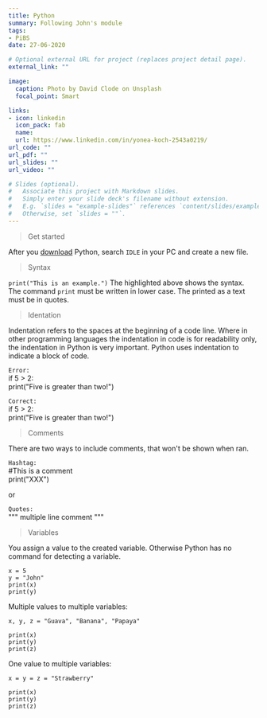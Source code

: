 ```yaml
---
title: Python
summary: Following John's module 
tags:
- PiBS
date: 27-06-2020

# Optional external URL for project (replaces project detail page).
external_link: ""

image:
  caption: Photo by David Clode on Unsplash
  focal_point: Smart

links:
- icon: linkedin
  icon_pack: fab
  name: 
  url: https://www.linkedin.com/in/yonea-koch-2543a0219/
url_code: ""
url_pdf: ""
url_slides: ""
url_video: ""

# Slides (optional).
#   Associate this project with Markdown slides.
#   Simply enter your slide deck's filename without extension.
#   E.g. `slides = "example-slides"` references `content/slides/example-slides.md`.
#   Otherwise, set `slides = ""`.
---
```


> Get started

After you [download](https://www.python.org/downloads/) Python, search `IDLE` in your PC and create a new file.
<br>

> Syntax

`print("This is an example.")`
The highlighted above shows the syntax. The command `print` must be written in lower case. The printed as a text must be in quotes.
<br>

> Identation

Indentation refers to the spaces at the beginning of a code line.
Where in other programming languages the indentation in code is for readability only, the indentation in Python is very important.
Python uses indentation to indicate a block of code.

`Error:`  
if 5 > 2:  
print("Five is greater than two!")

`Correct:`  
if 5 > 2:  
    print("Five is greater than two!")
<br>

> Comments

There are two ways to include comments, that won't be shown when ran.

`Hashtag:`  
#This is a comment  
print("XXX")

or

`Quotes:`  
"""
multiple
line
comment
"""
<br>

> Variables

You assign a value to the created variable. Otherwise Python has no command for detecting a variable.

```
x = 5
y = "John"
print(x)
print(y)
```

Multiple values to multiple variables:
```
x, y, z = "Guava", "Banana", "Papaya"

print(x)
print(y)
print(z)
```
One value to multiple variables:
```
x = y = z = "Strawberry"

print(x)
print(y)
print(z)
```
